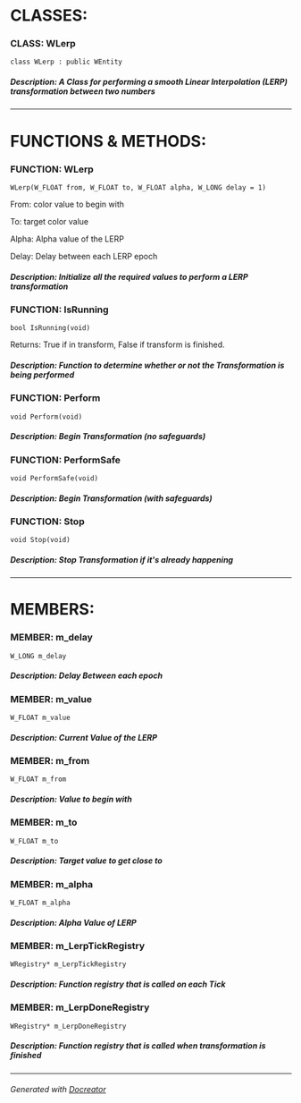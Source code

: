 **CLASSES:**
============
### **CLASS**: WLerp

``` class WLerp : public WEntity ```

##### **Description:** A Class for performing a smooth Linear Interpolation (LERP) transformation between two numbers

----------
**FUNCTIONS & METHODS:**
========================
### **FUNCTION**: WLerp

``` WLerp(W_FLOAT from, W_FLOAT to, W_FLOAT alpha, W_LONG delay = 1) ```

 From: color value to begin with

 To: target color value

 Alpha: Alpha value of the LERP

 Delay: Delay between each LERP epoch

##### **Description:** Initialize all the required values to perform a LERP transformation

### **FUNCTION**: IsRunning

``` bool IsRunning(void) ```

 Returns: True if in transform, False if transform is finished. 

##### **Description:** Function to determine whether or not the Transformation is being performed

### **FUNCTION**: Perform

``` void Perform(void) ```

##### **Description:** Begin Transformation (no safeguards)

### **FUNCTION**: PerformSafe

``` void PerformSafe(void) ```

##### **Description:** Begin Transformation (with safeguards)

### **FUNCTION**: Stop

``` void Stop(void) ```

##### **Description:** Stop Transformation if it's already happening

----------
**MEMBERS:**
============
### **MEMBER**: m_delay

``` W_LONG m_delay ```

##### **Description:** Delay Between each epoch

### **MEMBER**: m_value

``` W_FLOAT m_value ```

##### **Description:** Current Value of the LERP

### **MEMBER**: m_from

``` W_FLOAT m_from ```

##### **Description:** Value to begin with

### **MEMBER**: m_to

``` W_FLOAT m_to ```

##### **Description:** Target value to get close to

### **MEMBER**: m_alpha

``` W_FLOAT m_alpha ```

##### **Description:** Alpha Value of LERP

### **MEMBER**: m_LerpTickRegistry

``` WRegistry* m_LerpTickRegistry ```

##### **Description:** Function registry that is called on each Tick

### **MEMBER**: m_LerpDoneRegistry

``` WRegistry* m_LerpDoneRegistry ```

##### **Description:** Function registry that is called when transformation is finished

----------

###### Generated with [Docreator](https://github.com/nirex0/docreator)